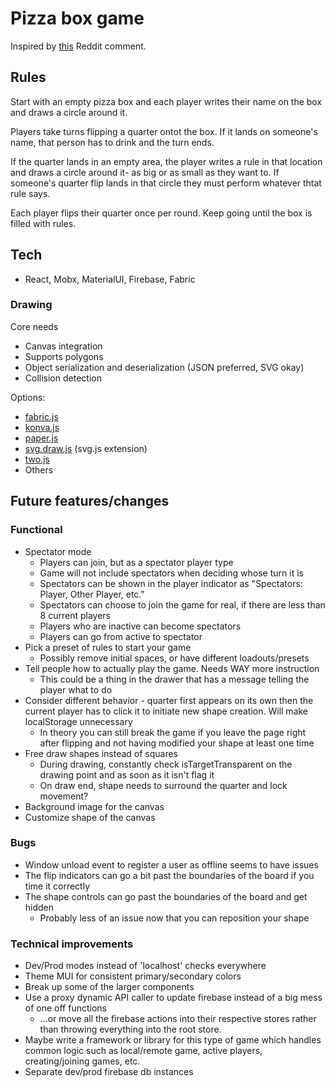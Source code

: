 # Pizza box game
Inspired by [this](https://www.reddit.com/r/AskReddit/comments/7m6g6h/drinkers_of_reddit_what_are_some_insanely_good/drs4wil/) Reddit comment.

## Rules
Start with an empty pizza box and each player writes their name on the box and draws a circle around it.

Players take turns flipping a quarter ontot the box. If it lands on someone's name, that person has to drink and the turn ends.

If the quarter lands in an empty area, the player writes a rule in that location and draws a circle around it- as big or as small as they want to. If someone's quarter flip lands in that circle they must perform whatever thtat rule says.

Each player flips their quarter once per round. Keep going until the box is filled with rules.

## Tech
* React, Mobx, MaterialUI, Firebase, Fabric

### Drawing
Core needs
* Canvas integration
* Supports polygons
* Object serialization and deserialization (JSON preferred, SVG okay)
* Collision detection

Options:
* [fabric.js](http://fabricjs.com/)
* [konva.js](https://konvajs.org/)
* [paper.js](http://paperjs.org/)
* [svg.draw.js](https://github.com/svgdotjs/svg.draw.js) (svg.js extension)
* [two.js](https://two.js.org/)
* Others

## Future features/changes
### Functional
* Spectator mode
  * Players can join, but as a spectator player type
  * Game will not include spectators when deciding whose turn it is
  * Spectators can be shown in the player indicator as "Spectators: Player, Other Player, etc."
  * Spectators can choose to join the game for real, if there are less than 8 current players
  * Players who are inactive can become spectators
  * Players can go from active to spectator
* Pick a preset of rules to start your game
  * Possibly remove initial spaces, or have different loadouts/presets
* Tell people how to actually play the game. Needs WAY more instruction
  * This could be a thing in the drawer that has a message telling the player what to do
* Consider different behavior - quarter first appears on its own then the current player has to click it to initiate new shape creation. Will make localStorage unnecessary
  * In theory you can still break the game if you leave the page right after flipping and not having modified your shape at least one time
* Free draw shapes instead of squares
  * During drawing, constantly check isTargetTransparent on the drawing point and as soon as it isn't flag it
  * On draw end, shape needs to surround the quarter and lock movement? 
* Background image for the canvas
* Customize shape of the canvas

### Bugs
* Window unload event to register a user as offline seems to have issues
* The flip indicators can go a bit past the boundaries of the board if you time it correctly
* The shape controls can go past the boundaries of the board and get hidden
  * Probably less of an issue now that you can reposition your shape

### Technical improvements
* Dev/Prod modes instead of 'localhost' checks everywhere
* Theme MUI for consistent primary/secondary colors
* Break up some of the larger components
* Use a proxy dynamic API caller to update firebase instead of a big mess of one off functions
  * ...or move all the firebase actions into their respective stores rather than throwing everything into the root store. 
* Maybe write a framework or library for this type of game which handles common logic such as local/remote game, active players, creating/joining games, etc.
* Separate dev/prod firebase db instances